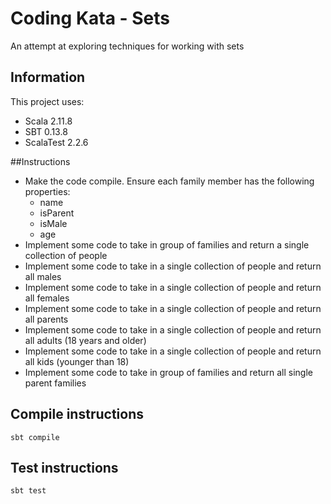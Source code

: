 # Coding Kata - Sets

An attempt at exploring techniques for working with sets

## Information
This project uses:
- Scala 2.11.8
- SBT 0.13.8
- ScalaTest 2.2.6

##Instructions
- Make the code compile. Ensure each family member has the following properties:
    - name
    - isParent
    - isMale
    - age
- Implement some code to take in group of families and return a single collection of people
- Implement some code to take in a single collection of people and return all males
- Implement some code to take in a single collection of people and return all females
- Implement some code to take in a single collection of people and return all parents
- Implement some code to take in a single collection of people and return all adults (18 years and older)
- Implement some code to take in a single collection of people and return all kids (younger than 18)
- Implement some code to take in group of families and return all single parent families

## Compile instructions
```
sbt compile
```

## Test instructions
```
sbt test
```
